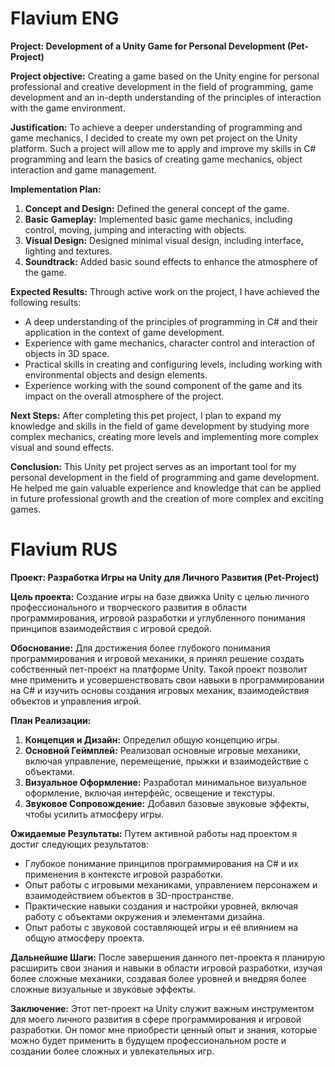 # Flavium ENG

**Project: Development of a Unity Game for Personal Development (Pet-Project)**

**Project objective:** Creating a game based on the Unity engine for personal professional and creative development in the field of programming, game development and an in-depth understanding of the principles of interaction with the game environment.

**Justification:**
To achieve a deeper understanding of programming and game mechanics, I decided to create my own pet project on the Unity platform. Such a project will allow me to apply and improve my skills in C# programming and learn the basics of creating game mechanics, object interaction and game management.

**Implementation Plan:**
1. **Concept and Design:** Defined the general concept of the game.
2. **Basic Gameplay:** Implemented basic game mechanics, including control, moving, jumping and interacting with objects.
3. **Visual Design:** Designed minimal visual design, including interface, lighting and textures.
4. **Soundtrack:** Added basic sound effects to enhance the atmosphere of the game.

**Expected Results:**
Through active work on the project, I have achieved the following results:
- A deep understanding of the principles of programming in C# and their application in the context of game development.
- Experience with game mechanics, character control and interaction of objects in 3D space.
- Practical skills in creating and configuring levels, including working with environmental objects and design elements.
- Experience working with the sound component of the game and its impact on the overall atmosphere of the project.

**Next Steps:**
After completing this pet project, I plan to expand my knowledge and skills in the field of game development by studying more complex mechanics, creating more levels and implementing more complex visual and sound effects.

**Conclusion:**
This Unity pet project serves as an important tool for my personal development in the field of programming and game development. He helped me gain valuable experience and knowledge that can be applied in future professional growth and the creation of more complex and exciting games.

# Flavium RUS

**Проект: Разработка Игры на Unity для Личного Развития (Pet-Project)**

**Цель проекта:** Создание игры на базе движка Unity с целью личного профессионального и творческого развития в области программирования, игровой разработки и углубленного понимания принципов взаимодействия с игровой средой.

**Обоснование:**
Для достижения более глубокого понимания программирования и игровой механики, я принял решение создать собственный пет-проект на платформе Unity. Такой проект позволит мне применить и усовершенствовать свои навыки в программировании на C# и изучить основы создания игровых механик, взаимодействия объектов и управления игрой.

**План Реализации:**
1. **Концепция и Дизайн:** Определил общую концепцию игры.
2. **Основной Геймплей:** Реализовал основные игровые механики, включая управление, перемещение, прыжки и взаимодействие с объектами.
3. **Визуальное Оформление:** Разработал минимальное визуальное оформление, включая интерфейс, освещение и текстуры.
4. **Звуковое Сопровождение:** Добавил базовые звуковые эффекты, чтобы усилить атмосферу игры.

**Ожидаемые Результаты:**
Путем активной работы над проектом я достиг следующих результатов:
- Глубокое понимание принципов программирования на C# и их применения в контексте игровой разработки.
- Опыт работы с игровыми механиками, управлением персонажем и взаимодействием объектов в 3D-пространстве.
- Практические навыки создания и настройки уровней, включая работу с объектами окружения и элементами дизайна.
- Опыт работы с звуковой составляющей игры и её влиянием на общую атмосферу проекта.

**Дальнейшие Шаги:**
После завершения данного пет-проекта я планирую расширить свои знания и навыки в области игровой разработки, изучая более сложные механики, создавая более уровней и внедряя более сложные визуальные и звуковые эффекты.

**Заключение:**
Этот пет-проект на Unity служит важным инструментом для моего личного развития в сфере программирования и игровой разработки. Он помог мне приобрести ценный опыт и знания, которые можно будет применить в будущем профессиональном росте и создании более сложных и увлекательных игр.
